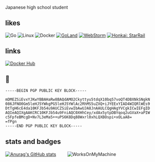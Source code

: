 Japanese high school student  

## likes
![Go](https://img.shields.io/badge/go-%2300ADD8.svg?style=for-the-badge&logo=go&logoColor=white) ![Linux](https://img.shields.io/badge/Linux-FCC624?style=for-the-badge&logo=linux&logoColor=black) ![Docker](https://img.shields.io/badge/docker-%230db7ed.svg?style=for-the-badge&logo=docker&logoColor=white) [![GoLand](https://img.shields.io/badge/GoLand-0f0f0f?&style=for-the-badge&logo=goland&logoColor=white)](https://www.jetbrains.com/go/) [![WebStorm](https://img.shields.io/badge/webstorm-143?style=for-the-badge&logo=webstorm&logoColor=white&color=black)](https://www.jetbrains.com/webstorm/) [![Honkai: StarRail](https://img.shields.io/badge/Honkai:_StarRail-%23ffffff.svg?style=for-the-badge&logo=android&logoColor=black)](https://hsr.hoyoverse.com/en-us/)

## links
[![Docker Hub](https://img.shields.io/badge/Docker_Hub-%230db7ed.svg?style=for-the-badge&logo=docker&logoColor=white)](https://hub.docker.com/u/nexryai) 

## 🔏
```
-----BEGIN PGP PUBLIC KEY BLOCK-----

mDMEZSiEvxYJKwYBBAHaRw8BAQdAMO2Ckyttyu5tdqX10bq57voQT4DBXNkSNgkN
086JFNO0Gm5leHJ5YWkgPG5leHJ5YWlAc2RhMS5uZXQ+iJYEExYIAD4WIQRlWEs9
DtTgH6cE4da10KFJb54u9AUCZSiEvwIbAwUJA8JnAAULCQgHAgYVCgkICwIEFgID
AQIeAQIXgAAKCRC10KFJb54u9FniAQC0XHhCey/xdAx5ytpDBYqoq2uGVaX+aPIW
c5FpfeBMcgD+Nv7L3eMa5++uPS6K8Dq88Wxrl0xhLQXBOspi+xOLaA8=
=fPgn
-----END PGP PUBLIC KEY BLOCK-----
```

## stats and badges
[![Anurag's GitHub stats](https://github-readme-stats.vercel.app/api?username=nexryai&count_private=true&show_icons=true&theme=default&hide_rank=true)](https://github.com/anuraghazra/github-readme-stats) 　　 ![WorksOnMyMachine](https://github.com/nexryai/nexryai/assets/61890205/13f87299-096b-4e72-8bcf-cb2f08a87f91)

